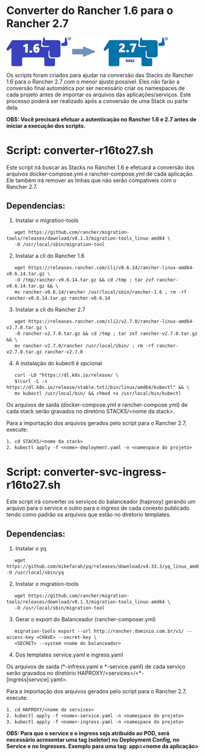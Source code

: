 # Converter do Rancher 1.6 para o Rancher 2.7
<img src="imagens/rancher-1_6-2_7.jpg" style="max-width: 85%;" align="center" />

Os scripts foram criados para ajudar na conversão das Stacks do Rancher 1.6 para o Rancher 2.7 com o menor ajuste possível. Eles não farão a conversão final automática por ser necessário criar os namespaces de cada projeto antes de importar os arquivos das aplicações/serviços. Este processo poderá ser realizado após a conversão de uma Stack ou parte dela.

**OBS: Você precisará efetuar a autenticação no Rancher 1.6 e 2.7 antes de iniciar a execução dos scripts.**

# Script: converter-r16to27.sh

Este script irá buscar as Stacks no Rancher 1.6 e efetuará a conversão dos arquivos docker-compose.yml e rancher-compose.yml de cada aplicação. Ele também irá remover as linhas que não serão compativeis com o Rancher 2.7.

## Dependencias:
   1) Instalar o migration-tools
   ```
      wget https://github.com/rancher/migration-tools/releases/download/v0.1.3/migration-tools_linux-amd64 \
      -O /usr/local/sbin/migration-tool
   ```

   2) Instalar a cli do Rancher 1.6
   ```
      wget https://releases.rancher.com/cli/v0.6.14/rancher-linux-amd64-v0.6.14.tar.gz \
      -O /tmp/rancher-v0.6.14.tar.gz && cd /tmp ; tar zxf rancher-v0.6.14.tar.gz && \
      mv rancher-v0.6.14/rancher /usr/local/sbin/rancher-1.6 ; rm -rf rancher-v0.6.14.tar.gz rancher-v0.6.14
   ```

   3) Instalar a cli do Rancher 2.7
   ```
      wget https://releases.rancher.com/cli2/v2.7.0/rancher-linux-amd64-v2.7.0.tar.gz \
      -O rancher-v2.7.0.tar.gz && cd /tmp ; tar zxf rancher-v2.7.0.tar.gz && \
      mv rancher-v2.7.0/rancher /usr/local/sbin/ ; rm -rf rancher-v2.7.0.tar.gz rancher-v2.7.0
   ```
      
   4) A instalação do kubectl é opcional
   ```
      curl -LO "https://dl.k8s.io/release/ \
      $(curl -L -s https://dl.k8s.io/release/stable.txt)/bin/linux/amd64/kubectl" && \
      mv kubectl /usr/local/bin/ && chmod +x /usr/local/bin/kubectl
   ```

Os arquivos de saida (docker-compose.yml e rancher-compose.yml) de cada stack serão gravados no diretório STACKS/\<nome da stack\>.

Para a importação dos arquivos gerados pelo script para o Rancher 2.7, execute:
   ```
   1. cd STACKS/<nome da stack>
   2. kubectl apply -f <nome>-deployment.yaml -n <namespace do projeto>
   ```


# Script: converter-svc-ingress-r16to27.sh

Este script irá converter os serviços do balanceador (haproxy) gerando um arquivo para o service e outro para o ingress de cada conexto publicado tendo como padrão os arquivos que estão no diretorio templates.  

## Dependencias:
   1) Instalar o yq
   ```
      wget https://github.com/mikefarah/yq/releases/download/v4.33.3/yq_linux_amd64 -O /usr/local/sbin/yq
   ```

   2) Instalar o migration-tools
   ```
      wget https://github.com/rancher/migration-tools/releases/download/v0.1.3/migration-tools_linux-amd64 \
      -O /usr/local/sbin/migration-tool
   ```

   3) Gerar o export do Balanceador (rancher-composer.yml)
   ```
      migration-tools export --url http://rancher.dominio.com.br/v1/ --access-key <CHAVE> --secret-key \
      <SECRET> --system <nome do balanceador>
   ```

   4) Dos templates service.yaml e ingress.yaml

Os arquivos de saida (\*-infress.yaml e \*-service.yaml) de cada serviço serão gravados no diretório HAPROXY/\<services\>/\<\*-\[ingress\|service\].yaml\>.

Para a importação dos arquivos gerados pelo script para o Rancher 2.7, execute:

   ```
   1. cd HAPROXY/<nome do services>
   2. kubectl apply -f <nome>-service.yaml -n <namespace do projeto>
   3. kubectl apply -f <nome>-ingress.yaml -n <namespace do projeto>
   ```

**OBS: Para que o service e o ingress seja atribuido ao POD, será necessário acresentar uma tag (seletor) no Deployment Config, no Service e no Ingresses.
Exemplo para uma tag:  app=\<nome da aplicação\>**

